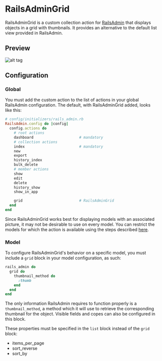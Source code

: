 # RailsAdminGrid

RailsAdminGrid is a custom collection action for [RailsAdmin](https://github.com/sferik/rails_admin) that displays objects in a grid with thumbnails. It provides an alternative to the default list view provided in RailsAdmin.

## Preview

![alt tag](https://raw.githubusercontent.com/colavitam/rails_admin_grid/master/static/rails_admin_grid.jpg)

## Configuration

### Global

You must add the custom action to the list of actions in your global RailsAdmin configuration. The default, with RailsAdminGrid added, looks like this:

```ruby
# config/initializers/rails_admin.rb
RailsAdmin.config do |config|
  config.actions do
    # root actions
    dashboard                     # mandatory
    # collection actions 
    index                         # mandatory
    new
    export
    history_index
    bulk_delete
    # member actions
    show
    edit
    delete
    history_show
    show_in_app

    grid                          # RailsAdminGrid
  end
end
```

Since RailsAdminGrid works best for displaying models with an associated picture, it may not be desirable to use on every model. You can restrict the models for which the action is available using the steps described [here](https://github.com/sferik/rails_admin/wiki/Actions#per-model-basis).

### Model

To configure RailsAdminGrid's behavior on a specific model, you must include a `grid` block in your model configuration, as such:

```ruby
rails_admin do
  grid do
    thumbnail_method do
      :thumb
    end
  end
end
```

The only information RailsAdmin requires to function properly is a `thumbnail_method`, a method which it will use to retrieve the corresponding thumbnail for the object. Visible fields and copes can also be configured in this block.

These properties must be specified in the `list` block instead of the `grid` block:
* items_per_page
* sort_reverse
* sort_by